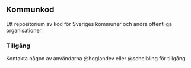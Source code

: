 ## Kommunkod
Ett repositorium av kod för Sveriges kommuner och andra offentliga organisationer.

### Tillgång
Kontakta någon av användarna @hoglandev eller @scheibling för tillgång
